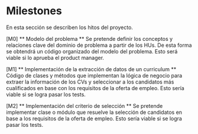 # Milestones
En esta sección se describen los hitos del proyecto.

[M0] ** Modelo del problema **
Se pretende definir los conceptos y relaciones clave del dominio de problema a partir de los HUs. De esta forma se obtendrá un código organizado del modelo del problema. Esto será viable si lo aprueba el product manager.

[M1] ** Implementación de la extracción de datos de un curriculum **
Código de clases y métodos que implementan la lógica de negocio para extraer la información de los CVs y seleccionar a los candidatos más cualificados en base con los requisitos de la oferta de empleo. Esto sería viable si se logra pasar los tests.

[M2] ** Implementación del criterio de selección **
Se pretende implementar clase o módulo que resuelve la selección de candidatos en base a los requisitos de la oferta de empleo. Esto sería viable si se logra pasar los tests.


